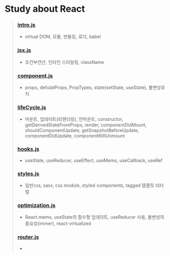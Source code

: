 # Study about React
>### <a href="https://github.com/eikhyeonchoi/study_react/blob/main/intro.js" target="_blank">intro.js</a>
>- virtual DOM, 모듈, 번들링, 로더, babel
>### <a href="https://github.com/eikhyeonchoi/study_react/blob/main/jsx.js" target="_blank">jsx.js</a>
>- 조건부연산, 인라인 스타일링, className
>### <a href="https://github.com/eikhyeonchoi/study_react/blob/main/component.js" target="_blank">component.js</a>
>- props, defulatProps, PropTypes, state(setState, useState), 불변성유지
>### <a href="https://github.com/eikhyeonchoi/study_react/blob/main/lifeCycle.js" target="_blank">lifeCycle.js</a>
>- 마운트, 업데이트(리렌더링), 언마운트, constructor, getDerivedStateFromProps, render, componentDidMount, shouldComponentUpdate, getSnapshotBeforeUpdate, componentDidUpdate, componentWillUnmount
>### <a href="https://github.com/eikhyeonchoi/study_react/blob/main/hooks.js" target="_blank">hooks.js</a>
>- useState, useReducer, useEffect, useMemo, useCallback, useRef
>### <a href="https://github.com/eikhyeonchoi/study_react/blob/main/styles.js" target="_blank">styles.js</a>
>- 일반css, sass, css module, styled-components, tagged 템플릿 리터럴
>### <a href="https://github.com/eikhyeonchoi/study_react/blob/main/optimization.js" target="_blank">optimization.js</a>
>- React.memo, useState의 함수형 업데이트, useReducer 사용, 불변성의 중요성(immer), react-virtualized
>### <a href="https://github.com/eikhyeonchoi/study_react/blob/main/router.js" target="_blank">router.js</a>
>- 